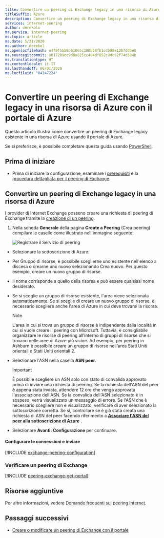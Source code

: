 ```yaml
---
title: Convertire un peering di Exchange legacy in una risorsa di Azure con il portale di Azure
titleSuffix: Azure
description: Convertire un peering di Exchange legacy in una risorsa di Azure con il portale di Azure
services: internet-peering
author: derekolo
ms.service: internet-peering
ms.topic: article
ms.date: 5/21/2020
ms.author: derekol
ms.openlocfilehash: e4f9f5b59b61065c300b58fb1cdb88e12b7ddbe0
ms.sourcegitcommit: 8017209cc9d8a825cc404df852c8dc02f74d584b
ms.translationtype: HT
ms.contentlocale: it-IT
ms.lasthandoff: 06/01/2020
ms.locfileid: "84247224"
---
```

# <a name="convert-a-legacy-exchange-peering-to-an-azure-resource-by-using-the-azure-portal"></a>Convertire un peering di Exchange legacy in una risorsa di Azure con il portale di Azure

Questo articolo illustra come convertire un peering di Exchange legacy esistente in una risorsa di Azure usando il portale di Azure.

Se si preferisce, è possibile completare questa guida usando [PowerShell](howto-legacy-exchange-powershell.md).

## <a name="before-you-begin"></a>Prima di iniziare
* Prima di iniziare la configurazione, esaminare i [prerequisiti](prerequisites.md) e la [procedura dettagliata per il peering di Exchange](walkthrough-exchange-all.md).

## <a name="convert-a-legacy-exchange-peering-to-an-azure-resource"></a>Convertire un peering di Exchange legacy in una risorsa di Azure

I provider di Internet Exchange possono creare una richiesta di peering di Exchange tramite la [creazione di un peering]( https://go.microsoft.com/fwlink/?linkid=2129593).

1. Nella scheda **Generale** della pagina **Create a Peering** (Crea peering) compilare le caselle come illustrato nell'immagine seguente:

   ![Registrare il Servizio di peering](./media/setup-basics-tab.png)

* Selezionare la sottoscrizione di Azure.

* Per Gruppo di risorse, è possibile sceglierne uno esistente nell'elenco a discesa o crearne uno nuovo selezionando Crea nuovo. Per questo esempio, creare un nuovo gruppo di risorse.

* Il nome corrisponde a quello della risorsa e può essere qualsiasi nome desiderato.

* Se si sceglie un gruppo di risorse esistente, l'area viene selezionata automaticamente. Se si sceglie di creare un nuovo gruppo di risorse, è necessario scegliere anche l'area di Azure in cui deve trovarsi la risorsa.

  >[!NOTE]
  >L'area in cui si trova un gruppo di risorse è indipendente dalla località in cui si vuole creare il peering con Microsoft. Tuttavia, è consigliabile organizzare le risorse di peering all'interno di gruppi di risorse che si trovano nelle aree di Azure più vicine. Ad esempio, per peering in Ashburn è possibile creare un gruppo di risorse nell'area Stati Uniti orientali o Stati Uniti orientali 2.

* Selezionare l'ASN nella casella **ASN peer**.

  >[!IMPORTANT]  
  >È possibile scegliere un ASN solo con stato di convalida approvato prima di inviare una richiesta di peering. Se la richiesta dell'ASN del peer è appena stata inviata, attendere 12 ore che venga approvata l'associazione dell'ASN. Se la convalida dell'ASN selezionato è in sospeso, verrà visualizzato un messaggio di errore. Se l'ASN che è necessario scegliere non è visualizzato, verificare di aver selezionato la sottoscrizione corretta. Se sì, controllare se è già stata creata una richiesta di ASN del peer facendo riferimento a **[Associare l'ASN del peer alla sottoscrizione di Azure](https://go.microsoft.com/fwlink/?linkid=2129592)** .

* Selezionare **Avanti: Configurazione** per continuare.


#### <a name="configure-connections-and-submit"></a>Configurare le connessioni e inviare
[!INCLUDE [exchange-peering-configuration](./includes/exchange-portal-configuration-legacy.md)]

### <a name="verify-exchange-peering"></a><a name=get></a>Verificare un peering di Exchange
[!INCLUDE [peering-exchange-get-portal](./includes/exchange-portal-get.md)]

## <a name="additional-resources"></a>Risorse aggiuntive

Per altre informazioni, vedere [Domande frequenti sul peering Internet](faqs.md).

## <a name="next-steps"></a>Passaggi successivi

* [Creare o modificare un peering di Exchange con il portale](howto-exchange-portal.md)
